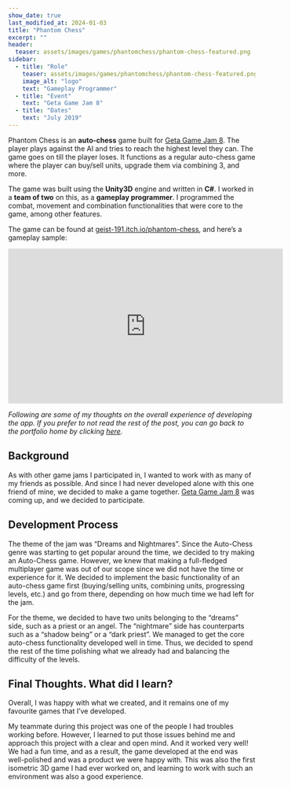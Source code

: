 ```yaml
---
show_date: true
last_modified_at: 2024-01-03
title: "Phantom Chess"
excerpt: ""
header:
  teaser: assets/images/games/phantomchess/phantom-chess-featured.png
sidebar:
  - title: "Role"
    teaser: assets/images/games/phantomchess/phantom-chess-featured.png
    image_alt: "logo"
    text: "Gameplay Programmer"
  - title: "Event"
    text: "Geta Game Jam 8"
  - title: "Dates"
    text: "July 2019"
---
```


<!-- <img src="/assets/icons/github.svg" width="24" height="24"> [repo link]() -->

Phantom Chess is an **auto-chess** game built for [Geta Game Jam 8](https://itch.io/jam/geta-game-jam-8). The player plays against the AI and tries to reach the highest level they can. The game goes on till the player loses. It functions as a regular auto-chess game where the player can buy/sell units, upgrade them via combining 3, and more.

The game was built using the **Unity3D** engine and written in **C#**. I worked in a **team of two** on this, as a **gameplay programmer**. I programmed the combat, movement and combination functionalities that were core to the game, among other features.

The game can be found at [geist-191.itch.io/phantom-chess](https://geist-191.itch.io/phantom-chess), and here’s a gameplay sample:

<iframe width="560" height="315" src="https://www.youtube.com/embed/SIABluFUO4M" title="Phantom Chess Gameplay Sample" frameborder="0" allowfullscreen></iframe>

<!-- {% include gallery id="gallery1" layout="half" %} -->
<!-- caption="This is a sample gallery to go along with this case study." -->

<br/>

*Following are some of my thoughts on the overall experience of developing the app. If you prefer to not read the rest of the post, you can go back to the portfolio home by clicking [here](/portfolio).*


## Background

As with other game jams I participated in, I wanted to work with as many of my friends as possible. And since I had never developed alone with this one friend of mine, we decided to make a game together. [Geta Game Jam 8](https://itch.io/jam/geta-game-jam-8) was coming up, and we decided to participate.

## Development Process

The theme of the jam was “Dreams and Nightmares”. Since the Auto-Chess genre was starting to get popular around the time, we decided to try making an Auto-Chess game. However, we knew that making a full-fledged multiplayer game was out of our scope since we did not have the time or experience for it. We decided to implement the basic functionality of an auto-chess game first (buying/selling units, combining units, progressing levels, etc.) and go from there, depending on how much time we had left for the jam.

For the theme, we decided to have two units belonging to the “dreams” side, such as a priest or an angel. The “nightmare” side has counterparts such as a “shadow being” or a “dark priest”. We managed to get the core auto-chess functionality developed well in time. Thus, we decided to spend the rest of the time polishing what we already had and balancing the difficulty of the levels.

## Final Thoughts. What did I learn?

Overall, I was happy with what we created, and it remains one of my favourite games that I’ve developed.

My teammate during this project was one of the people I had troubles working before. However, I learned to put those issues behind me and approach this project with a clear and open mind. And it worked very well! We had a fun time, and as a result, the game developed at the end was well-polished and was a product we were happy with. This was also the first isometric 3D game I had ever worked on, and learning to work with such an environment was also a good experience.